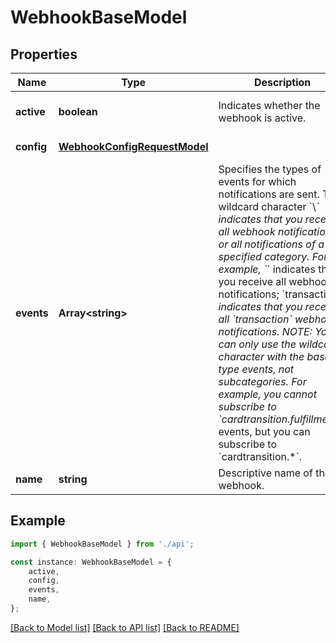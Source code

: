 # WebhookBaseModel


## Properties

Name | Type | Description | Notes
------------ | ------------- | ------------- | -------------
**active** | **boolean** | Indicates whether the webhook is active. | [optional] [default to true]
**config** | [**WebhookConfigRequestModel**](WebhookConfigRequestModel.md) |  | [default to undefined]
**events** | **Array&lt;string&gt;** | Specifies the types of events for which notifications are sent.  The wildcard character &#x60;\\*&#x60; indicates that you receive all webhook notifications, or all notifications of a specified category. For example, &#x60;*&#x60; indicates that you receive all webhook notifications; &#x60;transaction.*&#x60; indicates that you receive all &#x60;transaction&#x60; webhook notifications.  *NOTE:* You can only use the wildcard character with the _base_ type events, not subcategories. For example, you cannot subscribe to &#x60;cardtransition.fulfillment.\\*&#x60; events, but you can subscribe to &#x60;cardtransition.*&#x60;. | [default to undefined]
**name** | **string** | Descriptive name of the webhook. | [default to undefined]

## Example

```typescript
import { WebhookBaseModel } from './api';

const instance: WebhookBaseModel = {
    active,
    config,
    events,
    name,
};
```

[[Back to Model list]](../README.md#documentation-for-models) [[Back to API list]](../README.md#documentation-for-api-endpoints) [[Back to README]](../README.md)

